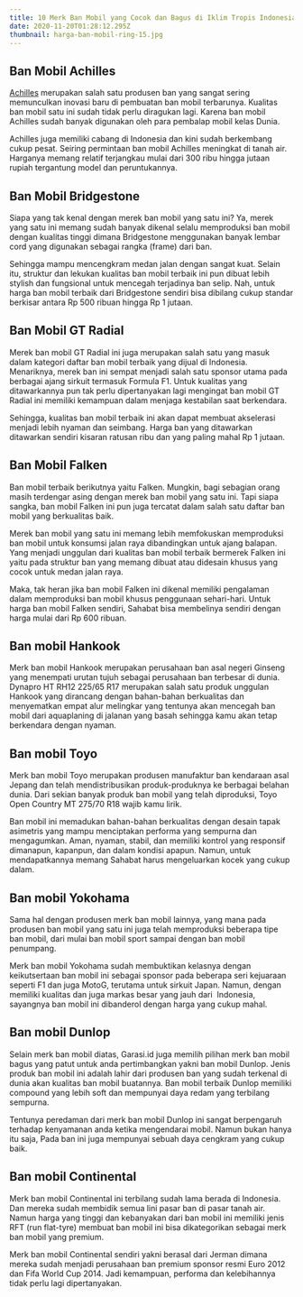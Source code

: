 ```yaml
---
title: 10 Merk Ban Mobil yang Cocok dan Bagus di Iklim Tropis Indonesia
date: 2020-11-20T01:28:12.295Z
thumbnail: harga-ban-mobil-ring-15.jpg
---
```

<!--StartFragment-->

## Ban Mobil Achilles

[Achilles](https://garasi.id/toko/list/perawatan-ban) merupakan salah satu produsen ban yang sangat sering memunculkan inovasi baru di pembuatan ban mobil terbarunya. Kualitas ban mobil satu ini sudah tidak perlu diragukan lagi. Karena ban mobil Achilles sudah banyak digunakan oleh para pembalap mobil kelas Dunia.

Achilles juga memiliki cabang di Indonesia dan kini sudah berkembang cukup pesat. Seiring permintaan ban mobil Achilles meningkat di tanah air. Harganya memang relatif terjangkau mulai dari 300 ribu hingga jutaan rupiah tergantung model dan peruntukannya. 

## Ban Mobil Bridgestone

Siapa yang tak kenal dengan merek ban mobil yang satu ini? Ya, merek yang satu ini memang sudah banyak dikenal selalu memproduksi ban mobil dengan kualitas tinggi dimana Bridgestone menggunakan banyak lembar cord yang digunakan sebagai rangka (frame) dari ban.

Sehingga mampu mencengkram medan jalan dengan sangat kuat. Selain itu, struktur dan lekukan kualitas ban mobil terbaik ini pun dibuat lebih stylish dan fungsional untuk mencegah terjadinya ban selip. Nah, untuk harga ban mobil terbaik dari Bridgestone sendiri bisa dibilang cukup standar berkisar antara Rp 500 ribuan hingga Rp 1 jutaan.

## Ban Mobil GT Radial

Merek ban mobil GT Radial ini juga merupakan salah satu yang masuk dalam kategori daftar ban mobil terbaik yang dijual di Indonesia. Menariknya, merek ban ini sempat menjadi salah satu sponsor utama pada berbagai ajang sirkuit termasuk Formula F1. Untuk kualitas yang ditawarkannya pun tak perlu dipertanyakan lagi mengingat ban mobil GT Radial ini memiliki kemampuan dalam menjaga kestabilan saat berkendara.

Sehingga, kualitas ban mobil terbaik ini akan dapat membuat akselerasi menjadi lebih nyaman dan seimbang. Harga ban yang ditawarkan ditawarkan sendiri kisaran ratusan ribu dan yang paling mahal Rp 1 jutaan.

## Ban Mobil Falken

Ban mobil terbaik berikutnya yaitu Falken. Mungkin, bagi sebagian orang masih terdengar asing dengan merek ban mobil yang satu ini. Tapi siapa sangka, ban mobil Falken ini pun juga tercatat dalam salah satu daftar ban mobil yang berkualitas baik.

Merek ban mobil yang satu ini memang lebih memfokuskan memproduksi ban mobil untuk konsumsi jalan raya dibandingkan untuk ajang balapan. Yang menjadi unggulan dari kualitas ban mobil terbaik bermerek Falken ini yaitu pada struktur ban yang memang dibuat atau didesain khusus yang cocok untuk medan jalan raya.

Maka, tak heran jika ban mobil Falken ini dikenal memiliki pengalaman dalam memproduksi ban mobil khusus penggunaan sehari-hari. Untuk harga ban mobil Falken sendiri, Sahabat bisa membelinya sendiri dengan harga mulai dari Rp 600 ribuan. 

## Ban mobil Hankook

Merk ban mobil Hankook merupakan perusahaan ban asal negeri Ginseng yang menempati urutan tujuh sebagai perusahaan ban terbesar di dunia. Dynapro HT RH12 225/65 R17 merupakan salah satu produk unggulan Hankook yang dirancang dengan bahan-bahan berkualitas dan menyematkan empat alur melingkar yang tentunya akan mencegah ban mobil dari aquaplaning di jalanan yang basah sehingga kamu akan tetap berkendara dengan nyaman.

## Ban mobil Toyo

Merk ban mobil Toyo merupakan produsen manufaktur ban kendaraan asal Jepang dan telah mendistribusikan produk-produknya ke berbagai belahan dunia. Dari sekian banyak produk ban mobil yang telah diproduksi, Toyo Open Country MT 275/70 R18 wajib kamu lirik.

Ban mobil ini memadukan bahan-bahan berkualitas dengan desain tapak asimetris yang mampu menciptakan performa yang sempurna dan mengagumkan. Aman, nyaman, stabil, dan memiliki kontrol yang responsif dimanapun, kapanpun, dan dalam kondisi apapun. Namun, untuk mendapatkannya memang Sahabat harus mengeluarkan kocek yang cukup dalam.

## Ban mobil Yokohama

Sama hal dengan produsen merk ban mobil lainnya, yang mana pada produsen ban mobil yang satu ini juga telah memproduksi beberapa tipe ban mobil, dari mulai ban mobil sport sampai dengan ban mobil penumpang.

Merk ban mobil Yokohama sudah membuktikan kelasnya dengan keikutsertaan ban mobil ini sebagai sponsor pada beberapa seri kejuaraan seperti F1 dan juga MotoG, terutama untuk sirkuit Japan. Namun, dengan memiliki kualitas dan juga markas besar yang jauh dari  Indonesia, sayangnya ban mobil ini dibanderol dengan harga yang cukup mahal.

## Ban mobil Dunlop

Selain merk ban mobil diatas, Garasi.id juga memilih pilihan merk ban mobil bagus yang patut untuk anda pertimbangkan yakni ban mobil Dunlop. Jenis produk ban mobil ini adalah lahir dari produsen ban yang sudah terkenal di dunia akan kualitas ban mobil buatannya. Ban mobil terbaik Dunlop memiliki compound yang lebih soft dan mempunyai daya redam yang terbilang sempurna.

Tentunya peredaman dari merk ban mobil Dunlop ini sangat berpengaruh terhadap kenyamanan anda ketika mengendarai mobil. Namun bukan hanya itu saja, Pada ban ini juga mempunyai sebuah daya cengkram yang cukup baik.

## Ban mobil Continental

Merk ban mobil Continental ini terbilang sudah lama berada di Indonesia. Dan mereka sudah membidik semua lini pasar ban di pasar tanah air. Namun harga yang tinggi dan kebanyakan dari ban mobil ini memiliki jenis RFT (run flat-tyre) membuat ban mobil ini bisa dikategorikan sebagai merk ban mobil yang premium. 

Merk ban mobil Continental sendiri yakni berasal dari Jerman dimana mereka sudah menjadi perusahaan ban premium sponsor resmi Euro 2012 dan Fifa World Cup 2014. Jadi kemampuan, performa dan kelebihannya tidak perlu lagi dipertanyakan.

<!--EndFragment-->